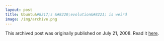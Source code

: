```yaml
---
layout: post
title: Ubuntu&#8217;s &#8220;evolution&#8221; is weird
image: /img/archive.png
---
```

This archived post was originally published on July 21, 2008. Read it [here](/alex.ciobanu.org/index5757.html).
